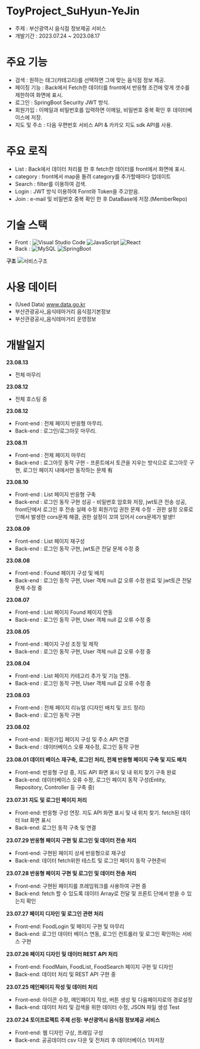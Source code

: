 # ToyProject_SuHyun-YeJin
  * 주제 : 부산광역시 음식점 정보제공 서비스
  * 개발기간 : 2023.07.24 ~ 2023.08.17

# 주요 기능
  * 검색 : 원하는 태그(카테고리)를 선택하면 그에 맞는 음식점 정보 제공.
  * 페이징 기능 : Back에서 Fetch한 데이터를 front에서 반응형 조건에 맞게 갯수를 제한하여 화면에 표시.
  * 로그인 : SpringBoot Security JWT 방식.
  * 회원가입 : 이메일과 비밀번호를 입력하면 이메일, 비밀번호 중복 확인 후 데이터베이스에 저장.
  * 지도 및 주소 : 다음 우편번호 서비스 API & 카카오 지도 sdk API를 사용.

# 주요 로직
  * List : Back에서 데이터 처리를 한 후 fetch한 데이터를 front에서 화면에 표시.
  * category : front에서 map을 돌려 category를 추가할때마다 업데이트
  * Search : filter를 이용하여 검색.
  * Login : JWT  방식 이용하여 Fornt와 Token을 주고받음.
  * Join : e-mail 및 비밀번호 중복 확인 한 후 DataBase에 저장.(MemberRepo)

# 기술 스택
  * Front : ![Visual Studio Code](https://img.shields.io/badge/Visual%20Studio%20Code-007ACC?style=for-the-badge&logo=Visual%20Studio%20Code&logoColor=white)
  ![JavaScript](https://img.shields.io/badge/JavaScript-F7DF1E?style=for-the-badge&logo=Javascript&logoColor=white)
![React](https://img.shields.io/badge/React-20232A?style=for-the-badge&logo=react&logoColor=61DAFB)
  * Back : ![MySQL](https://img.shields.io/badge/mysql-4479A1?style=for-the-badge&logo=mysql&logoColor=white)
  ![SpringBoot](https://img.shields.io/badge/springboot-6DB33F?style=for-the-badge&logo=springboot&logoColor=white)

**구조**
![서비스구조](https://github.com/YeDongVibe/ToyProject_SuHyun-YeJin/assets/129818886/df4f229d-fce1-4924-a335-86cf99d97864)

# 사용 데이터
  - (Used Data) www.data.go.kr
  - 부산관광공사_음식테마거리 음식점기본정보
  - 부산관광공사_음식테마거리 운영정보  


# 개발일지

**23.08.13**
  * 전체 마무리

**23.08.12**
  * 전체 호스팅 중

**23.08.12**
  * Front-end : 전체 페이지 반응형 마무리.
  * Back-end : 로그인/로그아웃 마무리.

**23.08.11**
  * Front-end : 전체 페이지 마무리
  * Back-end : 로그아웃 동작 구현 - 프론트에서 토큰을 지우는 방식으로 로그아웃 구현, 로그인 페이지 내에서만 동작하는 문제 有

**23.08.10**
  * Front-end : List 페이지 반응형 구축
  * Back-end : 로그인 동작 구현 성공 - 비밀번호 암호화 저장, jwt토큰 전송 성공, front단에서 로그인 후 전송 실패 수정
               회원가입 권한 문제 수정 - 권한 설정 오류로 인해서 발생한 cors문제 해결, 권한 설정이 꼬여 있어서 cors문제가 발생!! 
              
**23.08.09**
  * Front-end : List 페이지 재구성
  * Back-end : 로그인 동작 구현, jwt토큰 전달 문제 수정 중

**23.08.08**
  * Front-end : Found 페이지 구성 및 배치
  * Back-end : 로그인 동작 구현, User 객체 null 값 오류 수정 완료 및 jwt토큰 전달 문제 수정 중

**23.08.07**
  * Front-end : List 페이지 Found 페이지 연동
  * Back-end : 로그인 동작 구현, User 객체 null 값 오류 수정 중

**23.08.05**
  * Front-end : 페이지 구성 조정 및 제작
  * Back-end : 로그인 동작 구현, User 객체 null 값 오류 수정 중

**23.08.04**
  * Front-end : List 페이지 카테고리 추가 및 기능 연동.
  * Back-end : 로그인 동작 구현, User 객체 null 값 오류 수정 중

**23.08.03**
  * Front-end : 전체 페이지 리뉴얼 (디자인 배치 및 코드 정리)
  * Back-end : 로그인 동작 구현

**23.08.02**
  * Front-end : 회원가입 페이지 구성 및 주소 API 연결
  * Back-end : 데이터베이스 오류 재수정, 로그인 동작 구현

**23.08.01 데이터 베이스 재구축, 로그인 처리, 전체 반응형 페이지 구축 및 지도 배치**
  * Front-end: 반응형 구성 중, 지도 API 화면 표시 및 내 위치 찾기 구축 완료
  * Back-end: 데이터베이스 오류 수정, 로그인 페이지 동작 구성(Entity, Repository, Controller 등 구축 중)

**23.07.31 지도 및 로그인 페이지 처리**
  * Front-end: 반응형 구성 연장. 지도 API 화면 표시 및 내 위치 찾기. fetch된 데이터 list 화면 표시
  * Back-end: 로그인 동작 구축 및 연결

**23.07.29 반응형 페이지 구현 및 로그인 및 데이터 전송 처리**
  * Front-end: 구현된 페이지 상세 반응형으로 재구성
  * Back-end: 데이터 fetch위한 테스트 및 로그인 페이지 동작 구현준비

**23.07.28 반응형 페이지 구현 및 로그인 및 데이터 전송 처리**
  * Front-end: 구현된 페이지를 프레임워크를 사용하여 구현 중
  * Back-end: fetch 할 수 있도록 데이터 Array로 전달 및 프론트 단에서 받을 수 있는지 확인


**23.07.27 페이지 디자인 및 로그인 관련 처리**
  * Front-end: FoodLogin 및 페이지 구현 및 마무리
  * Back-end: 로그인 데이터 베이스 연동, 로그인 컨트롤러 및 로그인 확인하는 서비스 구현

**23.07.26 페이지 디자인 및 데이터 REST API 처리**
  * Front-end: FoodMain, FoodList, FoodSearch 페이지 구현 및 디자인
  * Back-end: 데이터 처리 및 REST API 구현 중

**23.07.25 메인페이지 작성 및 데이터 처리**
  * Front-end: 아이콘 수정, 메인페이지 작성, 버튼 생성 및 다음페이지로의 경로설정
  * Back-end: 데이터 처리 및 검색을 위한 데이터 수정, JSON 파일 생성 Test

**23.07.24 토이프로젝트 주제 선정: 부산광역시 음식점 정보제공 서비스**
  * Front-end: 웹 디자인 구상, 프래임 구성
  * Back-end: 공공데이터 csv 다운 및 전처리 후 데이터베이스 1차저장
